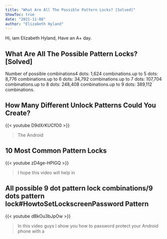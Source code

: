 ```yaml
---
title: "What Are All The Possible Pattern Locks? [Solved]"
ShowToc: true 
date: "2021-11-08"
author: "Elizabeth Hyland" 
---
```


Hi, iam Elizabeth Hyland, Have an A+ day.
## What Are All The Possible Pattern Locks? [Solved]
Number of possible combinations4 dots: 1,624 combinations.up to 5 dots: 8,776 combinations.up to 6 dots: 34,792 combinations.up to 7 dots: 107,704 combinations.up to 8 dots: 248,408 combinations.up to 9 dots: 389,112 combinations.

## How Many Different Unlock Patterns Could You Create?
{{< youtube D9dXrKUCfO0 >}}
>The Android 

## 10 Most Common Pattern Locks
{{< youtube zD4ge-HPIGQ >}}
>I hope this video will help in 

## All possible 9 dot pattern lock combinations/9 dots pattern lock#HowtoSetLockscreenPassword Pattern
{{< youtube dBkOu3bJpOw >}}
>In this video guys I show you how to password protect your Android phone with a 

